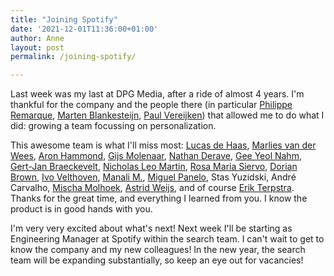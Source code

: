 ```yaml
---
title: "Joining Spotify"
date: '2021-12-01T11:36:00+01:00'
author: Anne
layout: post
permalink: /joining-spotify/

---
```


Last week was my last at DPG Media, after a ride of almost 4 years. I'm thankful for the company and the people there (in
particular [Philippe Remarque](https://www.linkedin.com/in/ACoAAAIpZLABuK7d0Nb0LXSoGGpIxpF0WqgThJs), [Marten Blankesteijn](https://www.linkedin.com/in/ACoAAACcZUIBdz3bGYD0kAABxtRwcF7v-py9EtI), [Paul Vereijken](https://www.linkedin.com/in/ACoAAABbO_cBX1GsF3TSVoHniOOxg0dFxoe7wgk))
that allowed me to do what I did: growing a team focussing on personalization.

This awesome team is what I'll miss
most: [Lucas de Haas](https://www.linkedin.com/in/ACoAAAO6YSgBEY9YOKGLbtXTQphTnXlsOTYoy2c), [Marlies van der Wees](https://www.linkedin.com/in/ACoAAAWqsDoB_ma5cX52JAeMPV0kUvg4EeNfW90), [Aron Hammond](https://www.linkedin.com/in/ACoAABM-ybABVIyYtX8nZgekTezbGyg2djqvNf8), [Gijs Molenaar](https://www.linkedin.com/in/ACoAAABAJY8BuahIcr4ZSjzPiNoAhutdStbFagg), [Nathan Derave](https://www.linkedin.com/in/ACoAAAonWfwB0t96MEdbEKmAtN2Nf4ud_NLOvDw), [Gee Yeol Nahm](https://www.linkedin.com/in/ACoAABK9R4kBdD_JDeLel5s850Am2J_BtGrXP5A), [Gert-Jan Braeckevelt](https://www.linkedin.com/in/ACoAABIEoBwBRKd_oAwng5oiW-xQ3TPONV8G3L8), [Nicholas Leo Martin](https://www.linkedin.com/in/ACoAAA-g2WUBnSYELuwTi-nveW315kvQn-otG2A), [Rosa Maria Siervo](https://www.linkedin.com/in/ACoAACARFmEBKhS5pibf7YJedQ-TdBxWPGT2f2E), [Dorian Brown](https://www.linkedin.com/in/ACoAAAqp0wEB1gLUtOmYqnoiLA7-sbADJbDHDWA), [Ivo Velthoven](https://www.linkedin.com/in/ACoAACBk2HYBTcVJ4Rb7cU_ZRZsrXL8m38ctqEE), [Manali M.](https://www.linkedin.com/in/ACoAAAdEOusBqYX8or07d-EZyWtBxYVvMFxQeoI), [Miguel Panelo](https://www.linkedin.com/in/ACoAABiHUwYBef1wXCVFUVS8i7X8Mf2f5yjJqWQ),
Stas Yuzidski, André
Carvalho, [Mischa Molhoek](https://www.linkedin.com/in/ACoAAAAH0xwBHpFGeSPCqkAmxL1WQ3y9eubr8N0), [Astrid Weijs](https://www.linkedin.com/in/ACoAAADUyWoB2U5YGiLzaytwurWw4NpDLsmEXA8),
and of course [Erik Terpstra](https://www.linkedin.com/in/ACoAAAAH8Z8B3jmnKnPQvAg-usoNtTVL9kvBnaE).
Thanks for the great time, and everything I learned from you. I know the product is in good hands with you.

I'm very very excited about what's next! Next week I'll be starting as Engineering Manager at Spotify within the search
team. I can't wait to get to know the company and my new colleagues!
In the new year, the search team will be expanding substantially, so keep an eye out for vacancies!
